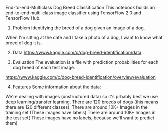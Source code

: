 End-to-end-Multiclass Dog Breed Classification
This notebook builds an end-to-end multi-class image classifier using TensorFlow 2.0 and TensorFlow Hub.

1. Problem
Identifying the breed of a dog given an image of a dog.

When I'm sitting at the cafe and I take a photo of a dog, I want to know what breed of dog it is.

2. Data
https://www.kaggle.com/c/dog-breed-identification/data

3. Evaluation
The evaluation is a file with prediction probabilities for each dog breed of each test image.

https://www.kaggle.com/c/dog-breed-identification/overview/evaluation

4. Features
Some information about the data:

We're dealing with images (unstructured data) so it's prbably best we use deep learning/transfer learning.
There are 120 breeds of dogs (this means there are 120 different classes).
There are around 10K+ Images in the training set (These images have labels)
There are around 10K+ Images in the test set( These images have no labels, because we'll want to predict them)
